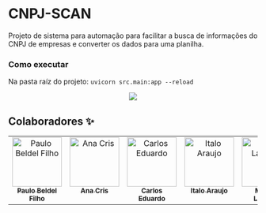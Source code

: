 # CNPJ-SCAN

Projeto de sistema para automação para facilitar a busca de informações do CNPJ de empresas e converter os dados para uma planilha.

### Como executar

Na pasta raíz do projeto: `uvicorn src.main:app --reload`

<div align="center">
  <img src="https://github.com/user-attachments/assets/7eaa9442-73cd-45f8-b601-843f0072179c">
</div>


## Colaboradores ✨
<table>
  <tbody>
    <tr>
      <td align="center" valign="top" width="14.28%"><a href="https://github.com/paulobeldel"><img src="https://avatars.githubusercontent.com/u/105087411?v=4?s=100" width="100px;" alt="Paulo Beldel Filho"/><br /><sub><b>Paulo Beldel Filho</b></sub></a><br /></td>
      <td align="center" valign="top" width="14.28%"><a href="https://github.com/anacris34"><img src="https://avatars.githubusercontent.com/u/213529724?v=4" width="100px;" alt="Ana Cris"/><br /><sub><b>Ana Cris</b></sub></a><br /></td>
      <td align="center" valign="top" width="14.28%"><a href="https://github.com/dualbuquerque"><img src="https://avatars.githubusercontent.com/u/96270653?v=4?s=100" width="100px;" alt="Carlos Eduardo"/><br /><sub><b>Carlos Eduardo</b></sub></a><br /></td>
      <td align="center" valign="top" width="14.28%"><a href="https://github.com/italogna"><img src="https://avatars.githubusercontent.com/u/155203334?v=4?s=100" width="100px;" alt="Italo Araujo"/><br /><sub><b>Italo Araujo</b></sub></a><br /></td>
      <td align="center" valign="top" width="14.28%"><a href="https://github.com/marthalacerda"><img src="https://avatars.githubusercontent.com/u/101488470?v=4s=100" width="100px;" alt="Martha Lacerda"/><br /><sub><b>Martha Lacerda</b></sub></a><br /></td>
      <td align="center" valign="top" width="14.28%"><a href="https://github.com/MyllenaAlmeida"><img src="https://avatars.githubusercontent.com/u/38386226?v=4?s=100" width="100px;" alt="MyllenaAlmeida"/><br /><sub><b>Myllena Almeida</b></sub></a><br /></td>
      <td align="center" valign="top" width="14.28%"><a href="https://github.com/pedroabn"><img src="https://avatars.githubusercontent.com/u/62610839?v=4?s=100" width="100px;" alt="Pedro Neiva"/><br /><sub><b>Pedro Neiva</b></sub></a><br /></td>
    </tr>
  </tbody>
</table>
